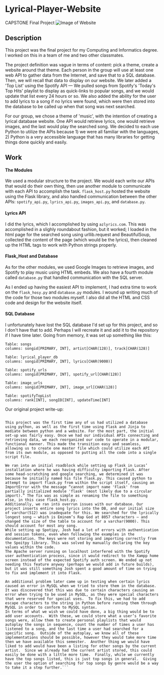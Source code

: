 # Lyrical-Player-Website
CAPSTONE Final Project
![Image of Website](https://i.imgur.com/1NaFh6K.png)

## Description
This project was the final project for my Computing and Informatics degree. I worked on this in a team of me and two other classmates.

The project definition was vague in terms of content: pick a theme, create a website around that theme. Each person in the group will use at least one web API to gather data from the Internet, and save that to a SQL database. Then, we will recall that data to display on our website.
We later added a 'Top List' using the Spotify API — We pulled songs from Spotify's 'Today's Top Hits' playlist to display as quick-links to popular songs, and we would update that list every 24 hours or so. We also added the ability for the user to add lyrics to a song if no lyrics were found, which were then stored into the database to be called up when that song was next searched.

For our group, we chose a theme of 'music', with the intention of creating a lyrical database website. One API would retrieve lyrics, one would retrieve images, and the last would play the searched song. We decided to each use Python to utilize the APIs because 1) we were all familiar with the languages, 2) Python is a very accessible language that has many libraries for getting things done quickly and easily. 
## Work
#### The Modules
We used a modular structure to the project. We would each write our APIs that would do their own thing, then use another module to communicate with each API to accomplish the task. `flask_host.py` hosted the website using the Flask library, and also handled communication between the other APIs: `spotify_api.py`, `lyrics_api.py`, `images_api.py`, and `database.py`. 
#### Lyrics API
I did the lyrics, which I accomplished by using `azlyrics.com`. This was accomplished in a slighly roundabout fashion, but it worked; I loaded in the html page for the searched song using urllib.request and BeautifulSoup, collected the content of the page (which would be the lyrics), then cleaned up the HTML tags to work with Python strings properly. 
#### Flask_Host and Database
As for the other modules, we used Google Images to retrieve images, and Spotify to play music using HTML embeds. We also have a fourth module called `database.py` that handled communication with the SQL server.

As I ended up having the easiest API to implement, I had extra time to work on the `flask_hosy.py` and `database.py` modules. I wound up writing much of the code for those two modules myself. I also did all the HTML and CSS code and design for the website itself.
#### SQL Database
I unfortunately have lost the SQL database I'd set up for this project, and so I don't have that to add. Perhaps I will recreate it and add it to the repository if I have time later. Going from memory, it was set up something like this:
```
Table: songs
columns: songid[PRIMARY, INT], artist[CHAR(128)], track[CHAR(128)]
```
```
Table: lyrical_player_db
columns: songid[PRIMARY, INT], lyrics[CHAR(9000)]
```
```
Table: spotify_urls
columns: songid[PRIMARY, INT], spotify_url[CHAR(128)]
```
```
Table: image_urls
columns: songid[PRIMARY, INT], image_url[CHAR(128)]
```
```
Table: spotifyTopList
columns: rank[INT], songID[INT], updateTime[INT]
```



Our original project write-up:
```Our project’s original theme was around music. The concept was that a user can search for a song by title and artist. Our website would play the song with a spotify embed, provide lyrics for the song, and call up some artwork related to that song, artist, or album. The website would keep track of the number of queries for any particular song and provide a top-10 list of the most popular searches. Josh worked on the Spotify API, Tyler used the GoogleCustomSearch API, and Lucas used the Beautiful Soup API to access the AZLyrics website and retrieve lyrics. The plan from the beginning was to implement all our code in the same language: Python.

This project was the first time any of us had utilized a database using python, as well as the first time using Flask and Jinja to mediate between python and a website. For the most part, the initial set-up was fairly easy. Once we had our individual APIs connecting and retrieving data, we each reorganized our code to operate in a modular, functional manner. This made the transition easy and seamless, allowing us to create one master file which could utilize each API from its own module, as opposed to putting all the code into a single script file.

We ran into an initial roadblock while setting up Flask in Lucas’ installation where he was having difficulty importing Flask. After some head-scratching and google searching, we determined it was because he initially named his file flask.py. This caused python to attempt to import flask.py from within the script itself, causing an ImportError with the message “cannot import name 'Flask' from partially initialized module 'flask' (most likely due to a circular import).” The fix was as simple as renaming the file to something else, in this case flask_host.py.
Additionally, we ran into overrun issues with our database. Our project inserts entire song lyrics into the DB, and our initial size of varchar(512) was inadequate for this. We searched for the lyrically longest song — which is Eminem’s Rap God at 8057 characters — and changed the size of the table to account for a varchar(9000). This should account for most any song.
While setting up Spotipy, Josh had a lot of errors with authentication and session tokens, even when following the examples in the documentation. The keys were not storing and importing correctly from the Spoitpy library. This was solved by manually declaring the key values within the code.  
The Apache server running on localhost interfered with the Spotify user authentication process, since it would redirect to the Xampp home screen instead of the expected Spotify auth screen. We ended up not needing this feature anyway (perhaps we would add in future builds), but it was still something Josh spent a good amount of time on trying to fix and implement it into Flask.

An additional problem later came up in testing when certain lyrics caused an error in MySQL when we tried to store them in the database. It was discovered that this was due to certain characters causing an error when trying to be used in MySQL, as they were special characters that were reserved for special uses.  To fix this, we had to add escape characters to the string in Python before running them through MySQL in order to conform to MySQL syntax.
In terms of what we wish we could have done, a big thing would be to add user accounts.  With these, we could store what a user’s favorite songs were, allow them to create personal playlists that would autoplay the songs in sequence, count the number of times a user has listened to a song, and the last time a user had searched for a specific song.  Outside of the autoplay, we know all of these implementations should be possible, however they would take more time then we have available this semester.  Another thing we would have liked to add would have been a listing for other songs by the current artist.  Since we already had the current artist stored, this could easily be done with a little more time.  Finally, while we currently have the top songs listed, this is just top songs in general.  Giving the user the option of searching for top songs by genre would be a way to take it a step further.```
